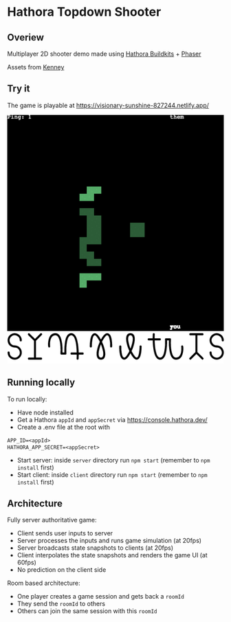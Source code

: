 # Hathora Topdown Shooter

## Overiew 

Multiplayer 2D shooter demo made using [Hathora Buildkits](https://github.com/hathora/buildkits) + [Phaser](http://phaser.io/)

Assets from [Kenney](https://kenney.nl/assets/topdown-shooter)

## Try it

The game is playable at https://visionary-sunshine-827244.netlify.app/

![A screenshot of symmetris.](screenshot.png)

## Running locally 

To run locally:

- Have node installed
- Get a Hathora `appId` and `appSecret` via https://console.hathora.dev/
- Create a .env file at the root with
```
APP_ID=<appId>
HATHORA_APP_SECRET=<appSecret>
```
- Start server: inside `server` directory run `npm start` (remember to `npm install` first)
- Start client: inside `client` directory run `npm start` (remember to `npm install` first)

## Architecture

Fully server authoritative game:
- Client sends user inputs to server
- Server processes the inputs and runs game simulation (at 20fps)
- Server broadcasts state snapshots to clients (at 20fps)
- Client interpolates the state snapshots and renders the game UI (at 60fps)
- No prediction on the client side

Room based architecture:
- One player creates a game session and gets back a `roomId`
- They send the `roomId` to others
- Others can join the same session with this `roomId`
